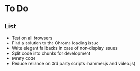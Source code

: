 To Do
=====

## List

- Test on all browsers
- Find a solution to the Chrome loading issue
- Write elegant fallbacks in case of non-display issues
- Split code into chunks for development
- Minify code
- Reduce reliance on 3rd party scripts (hammer.js and video.js)